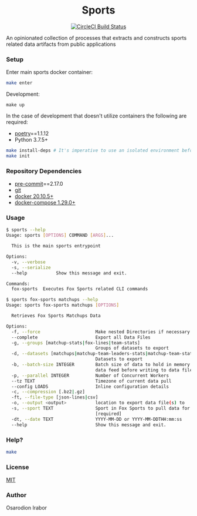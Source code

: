 <h1 align="center">Sports</h1>
<p align="center"><a href="https://circleci.com/gh/lightning-dabbler/sports" target="_blank"><img src="https://circleci.com/gh/lightning-dabbler/sports.svg?style=svg" alt="CircleCI Build Status"/>
</a></p>

An opinionated collection of processes that extracts and constructs sports related data artifacts from public applications

### Setup

Enter main sports docker container:
```bash
make enter
```
Development:
```
make up
```
In the case of development that doesn't utilize containers the following are required:
- [poetry]==1.1.12
- Python 3.7.5+

```bash
make install-deps # It's imperative to use an isolated environment before running this command or you'll risk Python dependencies in your environment being removed
make init
```

### Repository Dependencies
- [pre-commit]==2.17.0
- [git]
- [docker 20.10.5+]
- [docker-compose 1.29.0+]

### Usage
```bash
$ sports --help
Usage: sports [OPTIONS] COMMAND [ARGS]...

  This is the main sports entrypoint

Options:
  -v, --verbose
  -s, --serialize
  --help           Show this message and exit.

Commands:
  fox-sports  Executes Fox Sports related CLI commands
```

```bash
$ sports fox-sports matchups --help
Usage: sports fox-sports matchups [OPTIONS]

  Retrieves Fox Sports Matchups Data

Options:
  -f, --force                     Make nested Directories if necessary
  --complete                      Export all Data Files
  -g, --groups [matchup-stats|fox-lines|team-stats]
                                  Groups of datasets to export
  -d, --datasets [matchups|matchup-team-leaders-stats|matchup-team-stats|fox-odds|fox-projections|team-stats|team-player-stats|team-roster|player-stats|advanced-player-stats]
                                  Datasets to export
  -b, --batch-size INTEGER        Batch size of data to hold in memory per
                                  data feed before writing to data file
  -p, --parallel INTEGER          Number of Concurrent Workers
  --tz TEXT                       Timezone of current data pull
  --config LOADS                  Inline configuration details
  -c, --compression [.bz2|.gz]
  -ft, --file-type [json-lines|csv]
  -o, --output <output>           location to export data file(s) to
  -s, --sport TEXT                Sport in Fox Sports to pull data for
                                  [required]
  -dt, --date TEXT                YYYY-MM-DD or YYYY-MM-DDTHH:mm:ss
  --help                          Show this message and exit.
```

### Help?

```bash
make
```

### License
[MIT](./LICENSE)

### Author
Osarodion Irabor

[pre-commit]:https://pre-commit.com/
[git]:https://git-scm.com/
[docker 20.10.5+]:https://docs.docker.com/engine/release-notes/#20105
[docker-compose 1.29.0+]:https://docs.docker.com/compose/release-notes/#1290
[poetry]:https://python-poetry.org/docs/
